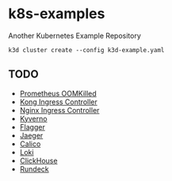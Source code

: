 # k8s-examples

Another Kubernetes Example Repository

```
k3d cluster create --config k3d-example.yaml
```

## TODO

* [Prometheus OOMKilled](https://songrgg.github.io/operation/how-to-alert-for-Pod-Restart-OOMKilled-in-Kubernetes/)
* [Kong Ingress Controller](https://github.com/Kong/kubernetes-ingress-controller)
* [Nginx Ingress Controller](https://github.com/nginxinc/kubernetes-ingress)
* [Kyverno](https://github.com/nirmata/kyverno)
* [Flagger](https://docs.flagger.app/)
* [Jaeger](https://github.com/jaegertracing/jaeger)
* [Calico](https://github.com/projectcalico/calico)
* [Loki](https://grafana.com/oss/loki/)
* [ClickHouse](https://clickhouse.com/)
* [Rundeck](https://www.rundeck.com/open-source)
